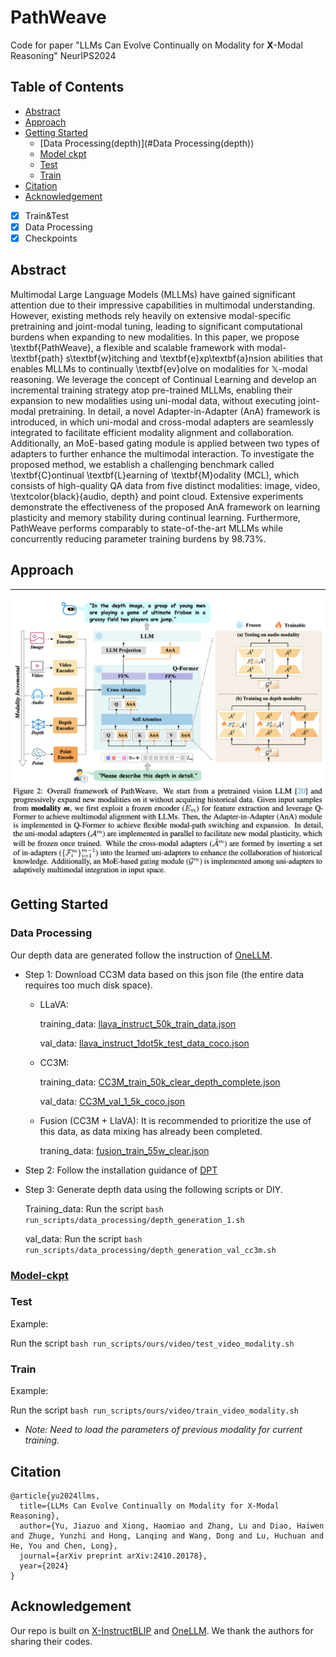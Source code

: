 # PathWeave
Code for paper "LLMs Can Evolve Continually on Modality for **X**-Modal Reasoning" NeurIPS2024

## Table of Contents
  - [Abstract](#Abstract)
  - [Approach](#Approach)
  - [Getting Started](#Getting-started)
    - [Data Processing(depth)](#Data Processing(depth))
    - [Model ckpt](#Model-ckpt)
    - [Test](#Test)
    - [Train](#Train)
  - [Citation](#Citation)
  - [Acknowledgement](#Acknowledgement)


- [X] Train&Test
- [X] Data Processing
- [X] Checkpoints
## Abstract
Multimodal Large Language Models (MLLMs) have gained significant attention due to their impressive capabilities in multimodal understanding. However, existing methods rely heavily on extensive modal-specific pretraining and joint-modal tuning, leading to significant computational burdens when expanding to new modalities. In this paper, we propose \textbf{PathWeave}, a flexible and scalable framework with modal-\textbf{path} s\textbf{w}itching and \textbf{e}xp\textbf{a}nsion abilities that enables MLLMs to continually \textbf{ev}olve on modalities for $\mathbb{X}$-modal reasoning. We leverage the concept of Continual Learning and develop an incremental training strategy atop pre-trained MLLMs, enabling their expansion to new modalities using uni-modal data, without executing joint-modal pretraining. In detail, a novel Adapter-in-Adapter (AnA) framework is introduced, in which uni-modal and cross-modal adapters are seamlessly integrated to facilitate efficient modality alignment and collaboration. Additionally, an MoE-based gating module is applied between two types of adapters to further enhance the multimodal interaction. To investigate the proposed method, we establish a challenging benchmark called \textbf{C}ontinual \textbf{L}earning of \textbf{M}odality (MCL), which consists of high-quality QA data from five distinct modalities: image, video, \textcolor{black}{audio, depth} and point cloud. Extensive experiments demonstrate the effectiveness of the proposed AnA framework on learning plasticity and memory stability during continual learning. Furthermore, PathWeave performs comparably to state-of-the-art MLLMs while concurrently reducing parameter training burdens by 98.73\%.

## Approach
___
![framework.png](docs/_static/framework.png)

## Getting Started
### Data Processing

Our depth data are generated follow the instruction of [OneLLM](https://github.com/csuhan/OneLLM/blob/main/docs/Data.md).

- Step 1: Download CC3M data based on this json file (the entire data requires too much disk space).

    - LLaVA:

        training_data: [llava_instruct_50k_train_data.json](https://drive.google.com/drive/folders/1a5E4DBzTtq8cKr8oGLQUtWLwc2caVX4c?usp=drive_link)

        val_data: [llava_instruct_1dot5k_test_data_coco.json](https://drive.google.com/drive/folders/1a5E4DBzTtq8cKr8oGLQUtWLwc2caVX4c?usp=drive_link)

    - CC3M:

        training_data: [CC3M_train_50k_clear_depth_complete.json](https://drive.google.com/drive/folders/1a5E4DBzTtq8cKr8oGLQUtWLwc2caVX4c?usp=drive_link)

        val_data: [CC3M_val_1_5k_coco.json](https://drive.google.com/drive/folders/1a5E4DBzTtq8cKr8oGLQUtWLwc2caVX4c?usp=drive_link)

    - Fusion (CC3M + LlaVA): It is recommended to prioritize the use of this data, as data mixing has already been completed.

        traning_data: [fusion_train_55w_clear.json](https://drive.google.com/drive/folders/1a5E4DBzTtq8cKr8oGLQUtWLwc2caVX4c?usp=drive_link)

- Step 2: Follow the installation guidance of [DPT](https://github.com/EPFL-VILAB/omnidata/tree/main/omnidata_tools/torch#run-our-models-on-your-own-image)

- Step 3: Generate depth data using the following scripts or DIY.

    Training_data: Run the script ```bash run_scripts/data_processing/depth_generation_1.sh ```

    val_data: Run the script ```bash run_scripts/data_processing/depth_generation_val_cc3m.sh ```




### [Model-ckpt](https://drive.google.com/drive/folders/1a5E4DBzTtq8cKr8oGLQUtWLwc2caVX4c?usp=drive_link)

### Test
Example:

Run the script ```bash run_scripts/ours/video/test_video_modality.sh ```
### Train
Example:

Run the script ```bash run_scripts/ours/video/train_video_modality.sh ```

- _Note: Need to load the parameters of previous modality for current training._
## Citation
```
@article{yu2024llms,
  title={LLMs Can Evolve Continually on Modality for X-Modal Reasoning},
  author={Yu, Jiazuo and Xiong, Haomiao and Zhang, Lu and Diao, Haiwen and Zhuge, Yunzhi and Hong, Lanqing and Wang, Dong and Lu, Huchuan and He, You and Chen, Long},
  journal={arXiv preprint arXiv:2410.20178},
  year={2024}
}
```
## Acknowledgement
Our repo is built on [X-InstructBLIP](https://github.com/salesforce/LAVIS/tree/main/projects/xinstructblip) and [OneLLM](https://github.com/csuhan/OneLLM/tree/main).  We thank the authors for sharing their codes.


